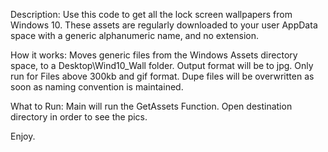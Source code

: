 Description:
Use this code to get all the lock screen wallpapers from Windows 10. These assets are regularly downloaded
to your user AppData space with a generic alphanumeric name, and no extension.

How it works:
Moves generic files from the Windows Assets directory space, to a Desktop\Wind10_Wall folder.
Output format will be to jpg. 
Only run for Files above 300kb and gif format.
Dupe files will be overwritten as soon as naming convention is maintained.

What to Run:
Main will run the GetAssets Function.
Open destination directory in order to see the pics.

Enjoy.